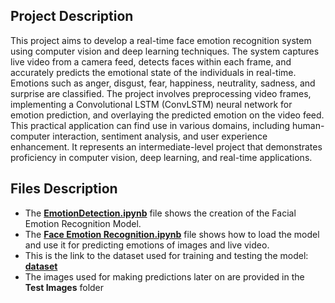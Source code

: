 ## Project Description
This project aims to develop a real-time face emotion recognition system using computer vision and deep learning techniques. The system captures live video from a camera feed, detects faces within each frame, and accurately predicts the emotional state of the individuals in real-time. Emotions such as anger, disgust, fear, happiness, neutrality, sadness, and surprise are classified. The project involves preprocessing video frames, implementing a Convolutional LSTM (ConvLSTM) neural network for emotion prediction, and overlaying the predicted emotion on the video feed. This practical application can find use in various domains, including human-computer interaction, sentiment analysis, and user experience enhancement. It represents an intermediate-level project that demonstrates proficiency in computer vision, deep learning, and real-time applications.

## Files Description 
- The **[EmotionDetection.ipynb](https://github.com/KhushiDusad/EmotionDetection/blob/main/EmotionDetection.ipynb)** file shows the creation of the Facial Emotion Recognition Model.
- The **[Face Emotion Recognition.ipynb](https://github.com/KhushiDusad/EmotionDetection/blob/main/Face%20Emotion%20Recognition.ipynb)** file shows how to load the model and use it for predicting emotions of images and live video.
- This is the link to the dataset used for training and testing the model: **[dataset](https://www.dropbox.com/s/nilt43hyl1dx82k/dataset.zip?dl=0 )**
- The images used for making predictions later on are provided in the **Test Images** folder
